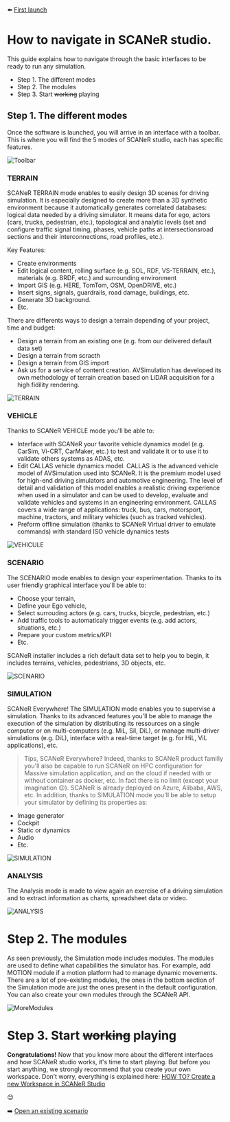 :arrow_left: [First launch](../HT_FirstLaunch/HT_FirstLaunch.md)

# How to navigate in SCANeR studio.

This guide explains how to navigate through the basic interfaces to be ready to run any simulation.

* Step 1. The different modes
* Step 2. The modules
* Step 3. Start ~~working~~ playing

## Step 1. The different modes

Once the software is launched, you will arrive in an interface with a toolbar. This is where you will find the 5 modes of SCANeR studio, each has specific features.

![Toolbar](./assets/Toolbar.PNG)

### TERRAIN

SCANeR TERRAIN mode enables to easily design 3D scenes for driving simulation.
It is especially designed to create more than a 3D synthetic environment because it automatically generates correlated databases: logical data needed by a driving simulator.
It means data for ego, actors (cars, trucks, pedestrian, etc.), topological and analytic levels (set and configure traffic signal timing, phases, vehicle paths at intersectionsroad sections and their interconnections, road profiles, etc.).

Key Features:
* Create environments
* Edit logical content, rolling surface (e.g. SOL, RDF, VS-TERRAIN, etc.), materials (e.g. BRDF, etc.) and surrounding environment
* Import GIS (e.g. HERE, TomTom, OSM, OpenDRIVE, etc.)
* Insert signs, signals, guardrails, road damage, buildings, etc.
* Generate 3D background.
* Etc.

There are differents ways to design a terrain depending of your project, time and budget:

* Design a terrain from an existing one (e.g. from our delivered default data set)
* Design a terrain from scracth
* Design a terrain from GIS import
* Ask us for a service of content creation. AVSimulation has developed its own methodology of terrain creation based on LiDAR acquisition for a high fidility rendering.

![TERRAIN](./assets/TERRAIN.PNG)

### VEHICLE

Thanks to SCANeR VEHICLE mode you'll be able to:
* Interface with SCANeR your favorite vehicle dynamics model (e.g. CarSim, Vi-CRT, CarMaker, etc.) to test and validate it or to use it to validate others systems as ADAS, etc.
* Edit CALLAS vehicle dynamics model. CALLAS is the advanced vehicle model of AVSimulation used into SCANeR. It is the premium model used for high-end driving simulators and automotive engineering. The level of detail and validation of this model enables a realistic driving experience when used in a simulator and can be used to develop, evaluate and validate vehicles and systems in an engineering environment. CALLAS covers a wide range of applications: truck, bus, cars, motorsport, machine, tractors, and military vehicles (such as tracked vehicles). 
* Preform offline simulation (thanks to SCANeR Virtual driver to emulate commands) with standard ISO vehicle dynamics tests

![VEHICULE](./assets/VEHICULE.PNG)

### SCENARIO

The SCENARIO mode enables to design your experimentation. Thanks to its user friendly graphical interface you'll be able to:
* Choose your terrain,
* Define your Ego vehicle,
* Select surrouding actors (e.g. cars, trucks, bicycle, pedestrian, etc.)
* Add traffic tools to automaticaly trigger events (e.g. add actors, situations, etc.)
* Prepare your custom metrics/KPI
* Etc.

SCANeR installer includes a rich default data set to help you to begin, it includes terrains, vehicles, pedestrians, 3D objects, etc.

![SCENARIO](./assets/SCENARIO.PNG)

### SIMULATION

SCANeR Everywhere!
The SIMULATION mode enables you to supervise a simulation. Thanks to its advanced features you'll be able to manage the execution of the simulation by distributing its ressources on a single computer or on multi-computers (e.g. MiL, Sil, DiL), or manage multi-driver simulations (e.g. DiL), interface with a real-time target (e.g. for HiL, ViL applications), etc.
> Tips, SCANeR Everywhere? Indeed, thanks to SCANeR product familly you'll also be capable to run SCANeR on HPC configuration for Massive simulation application, and on the cloud if needed with or without container as docker, etc. In fact there is no limit (except your imagination 😉). SCANeR is already deployed on Azure, Alibaba, AWS, etc.
In addition, thanks to SIMULATION mode you'll be able to setup your simulator by defining its properties as:
* Image generator
* Cockpit
* Static or dynamics
* Audio
* Etc.

![SIMULATION](./assets/SIMULATION.PNG)

### ANALYSIS

The Analysis mode is made to view again an exercise of a driving simulation and to extract information as charts, spreadsheet data or video.

![ANALYSIS](./assets/ANALYSIS.PNG)

# Step 2. The modules

As seen previously, the Simulation mode includes modules. The modules are used to define what capabilities the simulator has. For example, add MOTION module if a motion platform had to manage dynamic movements. There are a lot of pre-existing modules, the ones in the bottom section of the Simulation mode are just the ones present in the default configuration. You can also create your own modules through the SCANeR API.

![MoreModules](./assets/MoreModules.PNG)

# Step 3. Start ~~working~~ playing

**Congratulations!** Now that you know more about the different interfaces and how SCANeR studio works, it's time to start playing. But before you start anything, we strongly recommend that you create your own workspace. Don’t worry, everything is explained here: [HOW TO? Create a new Workspace in SCANeR Studio](https://github.com/AVSGuillaume/Samples-Pack/blob/Pages/Pages/HT_Create_custom_work_environment/HT_Create_A_New_Workspace.md) 

😊

:arrow_right: [Open an existing scenario](../HT_Open_a_scenario/HT_Open_a_scenario.md)
